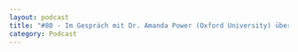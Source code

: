 ```yaml
---
layout: podcast
title: "#80 - Im Gespräch mit Dr. Amanda Power (Oxford University) über die Neutralität der Wissenschaft in der Klimakommunikation (in Englisch)."
category: Podcast
---
```


<p><script class="podigee-podcast-player" src="https://cdn.podigee.com/podcast-player/javascripts/podigee-podcast-player.js" data-configuration="https://interviews-4-future.podigee.io/80-i4f/embed?context=external"></script></p>
